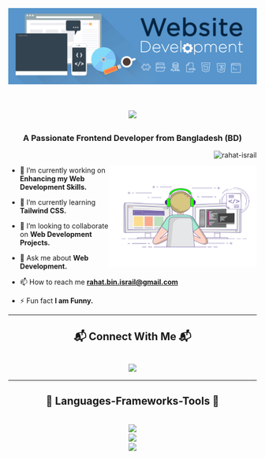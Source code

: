 <img src="https://github.com/rahat-israil/rahat-israil/blob/main/Web-Developer-Banner.gif"/>

<h1 align="center">
    <img src="https://readme-typing-svg.herokuapp.com/?font=Rowdies&size=45&center=true&vCenter=true&width=600&height=70&duration=4500&lines=Hi+There!+👋;+I'm+Rahat+Bin+Israil+👨🏻‍💻;" />
</h1>

<h3 align="center">A Passionate Frontend Developer from Bangladesh (BD)</h3>

<p align="right"> <img src="https://komarev.com/ghpvc/?username=rahat-israil&label=Profile%20Visitors&color=26a612&style=flat" alt="rahat-israil" /> </p>

<img align="right" width="300" height="205" src="https://github.com/rahat-israil/rahat-israil/blob/main/coding.gif"/>

<div align="left"> 
    
- 🔭 I’m currently working on **Enhancing my Web Development Skills.**

- 🌱 I’m currently learning **Tailwind CSS.**

- 👯 I’m looking to collaborate on **Web Development Projects.**

- 💬 Ask me about **Web Development.**

- 📫 How to reach me **rahat.bin.israil@gmail.com**

- ⚡ Fun fact **I am Funny.**
</div>

<hr/>
 
<h2 align="center">📬 Connect With Me 📬</h2>
<br/>
<div align="center">
    <img src=" ![image](https://github.com/user-attachments/assets/7e6f6fc5-1a9a-45e5-8ed4-d8ff6f831f8f)"/>
</div>

<hr/>
 
<h2 align="center">🚦 Languages-Frameworks-Tools 🚦</h2>
<br/>
<div align="center">
    <img src="https://skillicons.dev/icons?i=html,css,javascript" /> <br>
    <img src="https://skillicons.dev/icons?i=tailwind,nodejs" /> <br>
    <img src="https://skillicons.dev/icons?i=vscode,github,git,figma,notion,ps,ai" />
</div>


